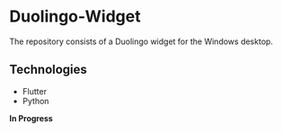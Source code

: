 # Duolingo-Widget
The repository consists of a Duolingo widget for the Windows desktop.
## Technologies
* Flutter
* Python

**In Progress**
